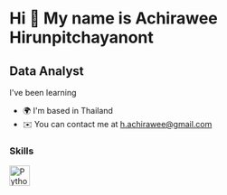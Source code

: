 Hi 👋 My name is Achirawee Hirunpitchayanont
============================================

Data Analyst
------------

I've been learning

* 🌍  I'm based in Thailand
* ✉️  You can contact me at [h.achirawee@gmail.com](mailto:h.achirawee@gmail.com)

### Skills

<p align="left">
<a href="https://www.python.org/" target="_blank" rel="noreferrer"><img src="https://raw.githubusercontent.com/danielcranney/readme-generator/main/public/icons/skills/python-colored.svg" width="36" height="36" alt="Python" /></a>
</p>
